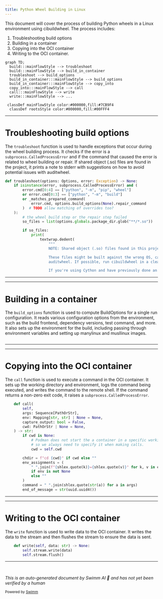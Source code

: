 ```yaml
---
title: Python Wheel Building in Linux
---
```

This document will cover the process of building Python wheels in a Linux environment using cibuildwheel. The process includes:

1. Troubleshooting build options
2. Building in a container
3. Copying into the OCI container
4. Writing to the OCI container.

```mermaid
graph TD;
  build:::mainFlowStyle --> troubleshoot
  build:::mainFlowStyle --> build_in_container
  troubleshoot --> build_options
  build_in_container:::mainFlowStyle --> build_options
  build_in_container:::mainFlowStyle --> copy_into
  copy_into:::mainFlowStyle --> call
  call:::mainFlowStyle --> write
  write:::mainFlowStyle --> ...

 classDef mainFlowStyle color:#000000,fill:#7CB9F4
  classDef rootsStyle color:#000000,fill:#00FFF4
```

<SwmSnippet path="/cibuildwheel/linux.py" line="483">

---

# Troubleshooting build options

The `troubleshoot` function is used to handle exceptions that occur during the wheel building process. It checks if the error is a `subprocess.CalledProcessError` and if the command that caused the error is related to wheel building or repair. If shared object (.so) files are found in the project, it prints a note to stderr with suggestions on how to avoid potential issues with auditwheel.

```python
def troubleshoot(options: Options, error: Exception) -> None:
    if isinstance(error, subprocess.CalledProcessError) and (
        error.cmd[0:4] == ["python", "-m", "pip", "wheel"]
        or error.cmd[0:3] == ["python", "-m", "build"]
        or _matches_prepared_command(
            error.cmd, options.build_options(None).repair_command
        )  # TODO allow matching of overrides too?
    ):
        # the wheel build step or the repair step failed
        so_files = list(options.globals.package_dir.glob("**/*.so"))

        if so_files:
            print(
                textwrap.dedent(
                    """
                    NOTE: Shared object (.so) files found in this project.

                    These files might be built against the wrong OS, causing problems with
                    auditwheel. If possible, run cibuildwheel in a clean checkout.

                    If you're using Cython and have previously done an in-place build,
```

---

</SwmSnippet>

<SwmSnippet path="/cibuildwheel/linux.py" line="563">

---

# Building in a container

The `build_options` function is used to compute BuildOptions for a single run configuration. It reads various configuration options from the environment, such as the build frontend, dependency versions, test command, and more. It also sets up the environment for the build, including passing through environment variables and setting up manylinux and musllinux images.

```python

```

---

</SwmSnippet>

<SwmSnippet path="/cibuildwheel/oci_container.py" line="308">

---

# Copying into the OCI container

The `call` function is used to execute a command in the OCI container. It sets up the working directory and environment, logs the command being executed, and writes the command to the remote shell. If the command returns a non-zero exit code, it raises a `subprocess.CalledProcessError`.

```python
    def call(
        self,
        args: Sequence[PathOrStr],
        env: Mapping[str, str] | None = None,
        capture_output: bool = False,
        cwd: PathOrStr | None = None,
    ) -> str:
        if cwd is None:
            # Podman does not start the a container in a specific working dir
            # so we always need to specify it when making calls.
            cwd = self.cwd

        chdir = f"cd {cwd}" if cwd else ""
        env_assignments = (
            " ".join(f"{shlex.quote(k)}={shlex.quote(v)}" for k, v in env.items())
            if env is not None
            else ""
        )
        command = " ".join(shlex.quote(str(a)) for a in args)
        end_of_message = str(uuid.uuid4())

```

---

</SwmSnippet>

<SwmSnippet path="/cibuildwheel/util.py" line="313">

---

# Writing to the OCI container

The `write` function is used to write data to the OCI container. It writes the data to the stream and then flushes the stream to ensure the data is sent.

```python
    def write(self, data: str) -> None:
        self.stream.write(data)
        self.stream.flush()
```

---

</SwmSnippet>

&nbsp;

*This is an auto-generated document by Swimm AI 🌊 and has not yet been verified by a human*

<SwmMeta version="3.0.0" repo-id="Z2l0aHViJTNBJTNBY2lidWlsZHdoZWVsJTNBJTNBZ2lsYWRuYXZvdA==" repo-name="cibuildwheel" doc-type="flows"><sup>Powered by [Swimm](/)</sup></SwmMeta>
